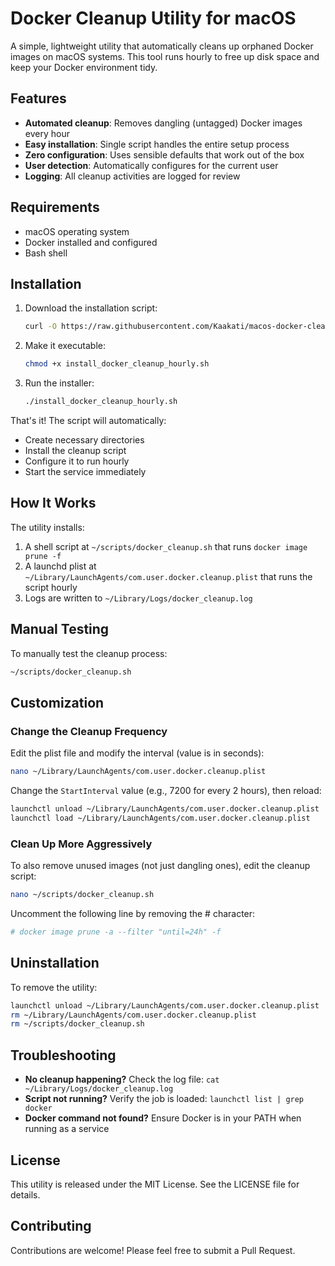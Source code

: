 # Docker Cleanup Utility for macOS

A simple, lightweight utility that automatically cleans up orphaned Docker images on macOS systems. This tool runs hourly to free up disk space and keep your Docker environment tidy.

## Features

- **Automated cleanup**: Removes dangling (untagged) Docker images every hour
- **Easy installation**: Single script handles the entire setup process
- **Zero configuration**: Uses sensible defaults that work out of the box
- **User detection**: Automatically configures for the current user
- **Logging**: All cleanup activities are logged for review

## Requirements

- macOS operating system
- Docker installed and configured
- Bash shell

## Installation

1. Download the installation script:
   ```bash
   curl -O https://raw.githubusercontent.com/Kaakati/macos-docker-cleaner/refs/heads/main/install_docker_cleanup_hourly.sh
   ```

2. Make it executable:
   ```bash
   chmod +x install_docker_cleanup_hourly.sh
   ```

3. Run the installer:
   ```bash
   ./install_docker_cleanup_hourly.sh
   ```

That's it! The script will automatically:
- Create necessary directories
- Install the cleanup script
- Configure it to run hourly
- Start the service immediately

## How It Works

The utility installs:

1. A shell script at `~/scripts/docker_cleanup.sh` that runs `docker image prune -f`
2. A launchd plist at `~/Library/LaunchAgents/com.user.docker.cleanup.plist` that runs the script hourly
3. Logs are written to `~/Library/Logs/docker_cleanup.log`

## Manual Testing

To manually test the cleanup process:

```bash
~/scripts/docker_cleanup.sh
```

## Customization

### Change the Cleanup Frequency

Edit the plist file and modify the interval (value is in seconds):

```bash
nano ~/Library/LaunchAgents/com.user.docker.cleanup.plist
```

Change the `StartInterval` value (e.g., 7200 for every 2 hours), then reload:

```bash
launchctl unload ~/Library/LaunchAgents/com.user.docker.cleanup.plist
launchctl load ~/Library/LaunchAgents/com.user.docker.cleanup.plist
```

### Clean Up More Aggressively

To also remove unused images (not just dangling ones), edit the cleanup script:

```bash
nano ~/scripts/docker_cleanup.sh
```

Uncomment the following line by removing the # character:

```bash
# docker image prune -a --filter "until=24h" -f
```

## Uninstallation

To remove the utility:

```bash
launchctl unload ~/Library/LaunchAgents/com.user.docker.cleanup.plist
rm ~/Library/LaunchAgents/com.user.docker.cleanup.plist
rm ~/scripts/docker_cleanup.sh
```

## Troubleshooting

- **No cleanup happening?** Check the log file: `cat ~/Library/Logs/docker_cleanup.log`
- **Script not running?** Verify the job is loaded: `launchctl list | grep docker`
- **Docker command not found?** Ensure Docker is in your PATH when running as a service

## License

This utility is released under the MIT License. See the LICENSE file for details.

## Contributing

Contributions are welcome! Please feel free to submit a Pull Request.
